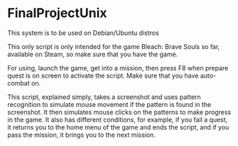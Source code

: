 # FinalProjectUnix

This system is to be used on Debian/Ubuntu distros

This only script is only intended for the game Bleach: Brave Souls so far, available on Steam, so make sure that you have the game.

For using, launch the game, get into a mission, then press F8 when prepare quest is on screen to activate the script.
Make sure that you have auto-combat on.

This script, explained simply, takes a screenshot and uses pattern recognition to simulate mouse movement if the pattern is found in the screenshot. It then simulates mouse clicks on the patterns to make progress in the game.
It also has different conditions, for example, if you fail a quest, it returns you to the home menu of the game and ends the script, and if you pass the mission, it brings you to the next mission.